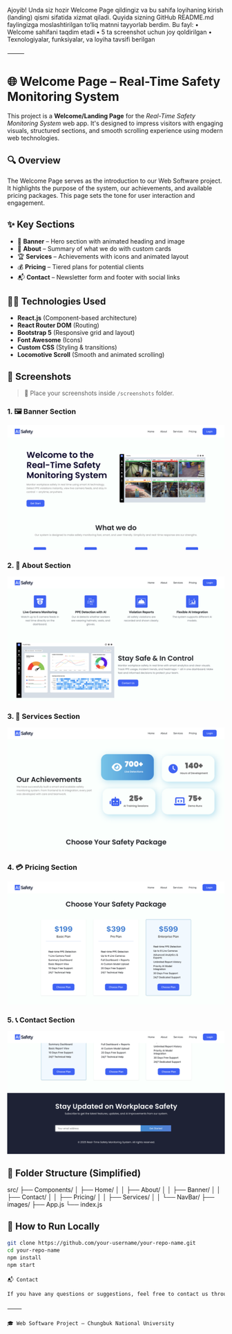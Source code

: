 Ajoyib! Unda siz hozir Welcome Page qildingiz va bu sahifa loyihaning kirish (landing) qismi sifatida xizmat qiladi. Quyida sizning GitHub README.md faylingizga moslashtirilgan to‘liq matnni tayyorlab berdim. Bu fayl:
	•	Welcome sahifani taqdim etadi
	•	5 ta screenshot uchun joy qoldirilgan
	•	Texnologiyalar, funksiyalar, va loyiha tavsifi berilgan

⸻


# 🌐 Welcome Page – Real-Time Safety Monitoring System

This project is a **Welcome/Landing Page** for the *Real-Time Safety Monitoring System* web app. It's designed to impress visitors with engaging visuals, structured sections, and smooth scrolling experience using modern web technologies.

## 🔍 Overview

The Welcome Page serves as the introduction to our Web Software project. It highlights the purpose of the system, our achievements, and available pricing packages. This page sets the tone for user interaction and engagement.

## ✨ Key Sections

- 🔵 **Banner** – Hero section with animated heading and image
- 🧩 **About** – Summary of what we do with custom cards
- 🏆 **Services** – Achievements with icons and animated layout
- 💰 **Pricing** – Tiered plans for potential clients
- 📬 **Contact** – Newsletter form and footer with social links

## 🧑‍💻 Technologies Used

- **React.js** (Component-based architecture)
- **React Router DOM** (Routing)
- **Bootstrap 5** (Responsive grid and layout)
- **Font Awesome** (Icons)
- **Custom CSS** (Styling & transitions)
- **Locomotive Scroll** (Smooth and animated scrolling)

## 📸 Screenshots

> 📂 Place your screenshots inside `/screenshots` folder.

### 1. 🖼 Banner Section  
![Banner](./screenshots/1.png)

### 2. 📖 About Section  
![About](./screenshots/2.png)

### 3. 🎯 Services Section  
![Services](./screenshots/3.png)

### 4. 💳 Pricing Section  
![Pricing](./screenshots/4.png)

### 5. 📞 Contact Section  
![Contact](./screenshots/5.png)

## 📁 Folder Structure (Simplified)

src/
├── Components/
│   ├── Home/
│   │   ├── About/
│   │   ├── Banner/
│   │   ├── Contact/
│   │   ├── Pricing/
│   │   ├── Services/
│   │   └── NavBar/
├── images/
├── App.js
└── index.js

## 🔗 How to Run Locally

```bash
git clone https://github.com/your-username/your-repo-name.git
cd your-repo-name
npm install
npm start

📬 Contact

If you have any questions or suggestions, feel free to contact us through the contact form on the page.

⸻

🎓 Web Software Project – Chungbuk National University

